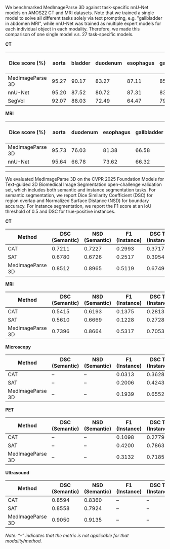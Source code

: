 <!-- DO NOT CHANGE MARKDOWN HEADERS. IF CHANGED, MODEL CARD MAY BE REJECTED BY A REVIEWER -->

<!-- `evaluation.md` is highly recommended, but not required. It captures information about the performance of the model. We highly recommend including this section as this information is often used to decide what model to use. -->

We benchmarked MedImageParse 3D against task-specific nnU-Net models on AMOS22 CT and MRI datasets. Note that we trained a single model to solve all different tasks solely via text prompting, e.g. "gallbladder in abdomen MRI", while nnU-Net was trained as multiple expert models for each individual object in each modality. Therefore, we made this comparison of one single model v.s. 27 task-specific models.


**CT**

| Dice score (%)   | aorta | bladder | duodenum | esophagus | gallbladder | left adrenal gland | left kidney | liver | pancreas | IVC   | right adrenal gland | right kidney | spleen | stomach | Average |
| ---------------- | ----- | ------- | -------- | --------- | ----------- | ------------------ | ----------- | ----- | -------- | ----- | ------------------- | ------------ | ------ | ------- | ------- |
| MedImageParse 3D | 95.27 | 90.17   | 83.27    | 87.11     | 85.96       | 79.48              | 96.39       | 97.71 | 88.42    | 92.02 | 79.39               | 96.88        | 96.91  | 91.49   | 90.00   |
| nnU-Net          | 95.20 | 87.52   | 80.72    | 87.31     | 83.06       | 78.06              | 95.39       | 96.09 | 86.57    | 90.38 | 78.24               | 93.19        | 96.91  | 89.79   | 88.35   |
| SegVol           | 92.07 | 88.03   | 72.49    | 64.47     | 79.05       | 76.31              | 94.58       | 96.24 | 80.97    | 83.65 | 71.07               | 92.92        | 94.03  | 88.82   | 83.75   |

**MRI**

| Dice score (%)   | aorta | duodenum | esophagus | gallbladder | left adrenal gland | left kidney | liver | pancreas | IVC   | right adrenal gland | right kidney | spleen | stomach | Average |
| ---------------- | ----- | -------- | --------- | ----------- | ------------------ | ----------- | ----- | -------- | ----- | ------------------- | ------------ | ------ | ------- | ------- |
| MedImageParse 3D | 95.73 | 76.03    | 81.38     | 66.58       | 63.35              | 96.92       | 97.65 | 88.70    | 87.26 | 68.14               | 96.69        | 96.88  | 88.93   | 84.94   |
| nnU-Net          | 95.64 | 66.78    | 73.62     | 66.32       | 57.15              | 95.82       | 97.25 | 79.29    | 90.66 | 53.29               |              |        |         |         |

---

We evaluated MedImageParse 3D on the CVPR 2025 Foundation Models for Text-guided 3D Biomedical Image Segmentation open-challenge validation set, which includes both semantic and instance segmentation tasks. For semantic segmentation, we report Dice Similarity Coefficient (DSC) for region overlap and Normalized Surface Distance (NSD) for boundary accuracy. For instance segmentation, we report the F1 score at an IoU threshold of 0.5 and DSC for true-positive instances.


**CT**

| Method           | DSC (Semantic) | NSD (Semantic) | F1 (Instance) | DSC TP (Instance) |
| ---------------- | -------------- | -------------- | ------------- | ----------------- |
| CAT              | 0.7211         | 0.7227         | 0.2993        | 0.3717            |
| SAT              | 0.6780         | 0.6726         | 0.2517        | 0.3954            |
| MedImageParse 3D | 0.8512         | 0.8965         | 0.5119        | 0.6749            |

**MRI**

| Method           | DSC (Semantic) | NSD (Semantic) | F1 (Instance) | DSC TP (Instance) |
| ---------------- | -------------- | -------------- | ------------- | ----------------- |
| CAT              | 0.5415         | 0.6193         | 0.1375        | 0.2813            |
| SAT              | 0.5610         | 0.6669         | 0.1228        | 0.2728            |
| MedImageParse 3D | 0.7396         | 0.8664         | 0.5317        | 0.7053            |

**Microscopy**

| Method           | DSC (Semantic) | NSD (Semantic) | F1 (Instance) | DSC TP (Instance) |
| ---------------- | -------------- | -------------- | ------------- | ----------------- |
| CAT              | –             | –             | 0.0313        | 0.3628            |
| SAT              | –             | –             | 0.2006        | 0.4243            |
| MedImageParse 3D | –             | –             | 0.1939        | 0.6552            |

**PET**

| Method           | DSC (Semantic) | NSD (Semantic) | F1 (Instance) | DSC TP (Instance) |
| ---------------- | -------------- | -------------- | ------------- | ----------------- |
| CAT              | –             | –             | 0.1098        | 0.2779            |
| SAT              | –             | –             | 0.4200        | 0.7863            |
| MedImageParse 3D | –             | –             | 0.3132        | 0.7185            |

**Ultrasound**

| Method           | DSC (Semantic) | NSD (Semantic) | F1 (Instance) | DSC TP (Instance) |
| ---------------- | -------------- | -------------- | ------------- | ----------------- |
| CAT              | 0.8594         | 0.8360         | –            | –                |
| SAT              | 0.8558         | 0.7924         | –            | –                |
| MedImageParse 3D | 0.9050         | 0.9135         | –            | –                |

*Note: “–” indicates that the metric is not applicable for that modality/method.*
